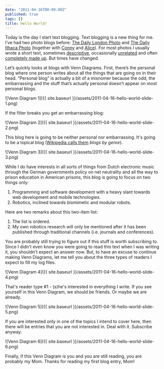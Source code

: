 ```yaml
---
date: "2011-04-16T00:00:00Z"
published: true
tags: []
title: Hello World!
---
```


Today is the day I start text blogging. Text blogging is a new thing for me. I’ve had two photo blogs before: [The Daily London Photo](http://jonemo.de/thedailylondonphoto/) and [The Daily Ithaca Photo](http://ithacadailyphoto.blogspot.com/) (together with [Conny](http://www.corneliascheitz.com/) and [Alice](https://twitter.com/#!/alicere)). For most photos I usually wrote a short text, sometimes [descriptive](http://ithacadailyphoto.blogspot.com/2010/04/547-street-light.html), occasionally [unrelated](http://ithacadailyphoto.blogspot.com/2009/10/379-stop-it.html) and often [completely made up](http://ithacadailyphoto.blogspot.com/2010/03/529-new-carshare-car.html). But times have changed.

Let’s quickly looks at blogs with Venn Diagrams. First, there’s the personal blog where one person writes about all the things that are going on in their head. “Personal blog” is actually a bit of a misnomer because the odd, the embarrassing and the stuff that’s actually personal doesn’t appear on most personal blogs.

![Venn Diagram 1]({{ site.baseurl }}/assets/2011-04-16-hello-world-slide-1.png)

If the filter breaks you get an embarrassing blog:

![Venn Diagram 2]({{ site.baseurl }}/assets/2011-04-16-hello-world-slide-2.png)

This blog here is going to be neither personal nor embarrassing. It's going to be a topical blog ([Wikipedia calls them](http://en.wikipedia.org/wiki/Blog#Types) *blogs by genre*).

![Venn Diagram 3]({{ site.baseurl }}/assets/2011-04-16-hello-world-slide-3.png)

While I do have interests in all sorts of things from Dutch electronic music through the German governments policy on net neutrality and all the way to prison education in American prisons, this blog is going to focus on two things only:

1. Programming and software development with a heavy slant towards web development and mobile technologies.
2. Robotics, inclined towards biomimetic and modular robots.

Here are two remarks about this two-item list:

1. The list is ordered.
2. My own robotics research will only be mentioned after it has been published through traditional channels (i.e. journals and conferences).

You are probably still trying to figure out if this stuff is worth subscribing to. Since I didn't even know you were going to read this text when I was writing it, you shouldn't expect an answer now. But, to have an excuse to continue making Venn Diagrams, let me tell you about the three types of readers I expect to fill my log files.

![Venn Diagram 4]({{ site.baseurl }}/assets/2011-04-16-hello-world-slide-4.png)

That's reader type #1 - (s)he's interested in everything I write. If you see yourself in this Venn Diagram, we should be friends. Or maybe we are already.

![Venn Diagram 5]({{ site.baseurl }}/assets/2011-04-16-hello-world-slide-5.png)

If you are interested only in one of the topics I intend to cover here, then there will be entries that you are not interested in. Deal with it. Subscribe anyway.

![Venn Diagram 6]({{ site.baseurl }}/assets/2011-04-16-hello-world-slide-6.png)

Finally, if this Venn Diagram is you and you are still reading, you are probably my Mom. Thanks for reading my first blog entry, Mom!

